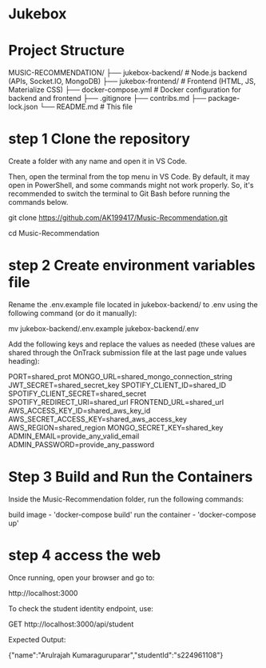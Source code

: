 # Jukebox 

# Project Structure

MUSIC-RECOMMENDATION/
├── jukebox-backend/        # Node.js backend (APIs, Socket.IO, MongoDB)
├── jukebox-frontend/       # Frontend (HTML, JS, Materialize CSS)
├── docker-compose.yml      # Docker configuration for backend and frontend
├── .gitignore
├── contribs.md
├── package-lock.json
└── README.md               # This file


# step 1 Clone the repository

Create a folder with any name and open it in VS Code.

Then, open the terminal from the top menu in VS Code. By default, it may open in PowerShell, and some commands might not work properly. So, it's recommended to switch the terminal to Git Bash before running the commands below.

git clone https://github.com/AK199417/Music-Recommendation.git

cd Music-Recommendation

# step 2 Create environment variables file

Rename the .env.example file located in jukebox-backend/ to .env using the following command (or do it manually):

mv jukebox-backend/.env.example jukebox-backend/.env


Add the following keys and replace the values as needed (these values are shared through the OnTrack submission file at the last page unde values heading):

PORT=shared_prot
MONGO_URL=shared_mongo_connection_string
JWT_SECRET=shared_secret_key
SPOTIFY_CLIENT_ID=shared_ID
SPOTIFY_CLIENT_SECRET=shared_secret
SPOTIFY_REDIRECT_URI=shared_url
FRONTEND_URL=shared_url
AWS_ACCESS_KEY_ID=shared_aws_key_id
AWS_SECRET_ACCESS_KEY=shared_aws_access_key
AWS_REGION=shared_region
MONGO_SECRET_KEY=shared_key
ADMIN_EMAIL=provide_any_valid_email
ADMIN_PASSWORD=provide_any_password


#  Step 3 Build and Run the Containers

Inside the Music-Recommendation folder, run the following commands:

build image - 'docker-compose build'
run the container - 'docker-compose up'


# step 4 access the web

Once running, open your browser and go to:

http://localhost:3000

To check the student identity endpoint, use:

GET http://localhost:3000/api/student

Expected Output:

{"name":"Arulrajah Kumaraguruparar","studentId":"s224961108"}
